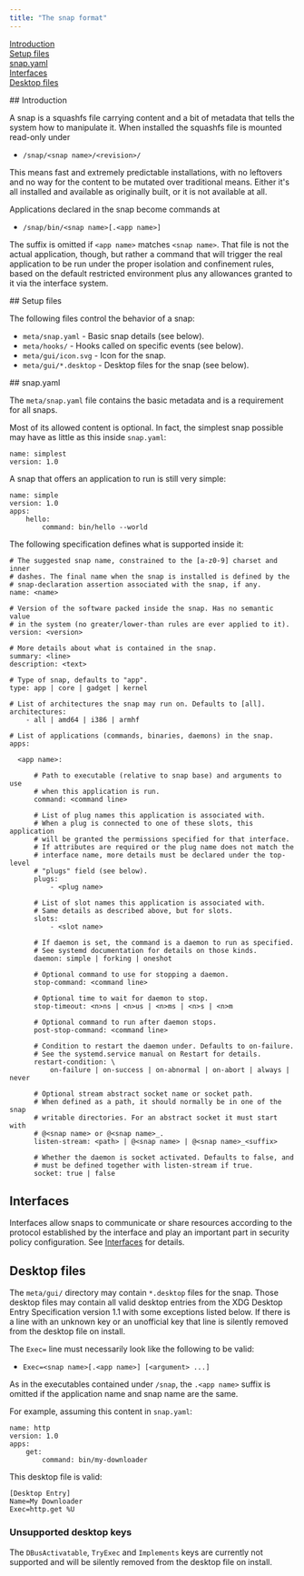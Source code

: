 ```yaml
---
title: "The snap format"
---
```


<!--- These entries need two spaces at the end of line to be properly formatted. -->

[Introduction](#intro)  
[Setup files](#files)  
[snap.yaml](#snap.yaml)  
[Interfaces](#interfaces)  
[Desktop files](#desktop-files)  

<a name="intro">
## Introduction

A snap is a squashfs file carrying content and a bit of metadata that tells the system how to manipulate it. When installed the squashfs file is mounted read-only under

  * `/snap/<snap name>/<revision>/`

This means fast and extremely predictable installations, with no leftovers and no way for the content to be mutated over traditional means. Either it's all installed and available as originally built, or it is not available at all.

Applications declared in the snap become commands at

  * `/snap/bin/<snap name>[.<app name>]`

The suffix is omitted if `<app name>` matches `<snap name>`. That file is not the actual application, though, but rather a command that will trigger the real application to be run under the proper isolation and confinement rules, based on the default restricted environment plus any allowances granted to it via the interface system.

<a name="files">
## Setup files

The following files control the behavior of a snap:

- `meta/snap.yaml` - Basic snap details (see below).
- `meta/hooks/` - Hooks called on specific events (see below).
- `meta/gui/icon.svg` - Icon for the snap.
- `meta/gui/*.desktop` - Desktop files for the snap (see below).

<a name="snap.yaml">
## snap.yaml

The `meta/snap.yaml` file contains the basic metadata and is a requirement for all snaps.

Most of its allowed content is optional. In fact, the simplest snap possible may have as little as this inside `snap.yaml`:
```
name: simplest
version: 1.0
```

A snap that offers an application to run is still very simple:
```
name: simple
version: 1.0
apps:
    hello:
        command: bin/hello --world
```

The following specification defines what is supported inside it:
```
# The suggested snap name, constrained to the [a-z0-9] charset and inner
# dashes. The final name when the snap is installed is defined by the
# snap-declaration assertion associated with the snap, if any.
name: <name>

# Version of the software packed inside the snap. Has no semantic value
# in the system (no greater/lower-than rules are ever applied to it).
version: <version>

# More details about what is contained in the snap.
summary: <line>
description: <text>

# Type of snap, defaults to "app".
type: app | core | gadget | kernel

# List of architectures the snap may run on. Defaults to [all].
architectures:
    - all | amd64 | i386 | armhf

# List of applications (commands, binaries, daemons) in the snap.
apps:

  <app name>:

      # Path to executable (relative to snap base) and arguments to use
      # when this application is run.
      command: <command line>

      # List of plug names this application is associated with.
      # When a plug is connected to one of these slots, this application
      # will be granted the permissions specified for that interface.
      # If attributes are required or the plug name does not match the
      # interface name, more details must be declared under the top-level
      # "plugs" field (see below).
      plugs:
          - <plug name>

      # List of slot names this application is associated with.
      # Same details as described above, but for slots.
      slots:
          - <slot name>

      # If daemon is set, the command is a daemon to run as specified.
      # See systemd documentation for details on those kinds.
      daemon: simple | forking | oneshot

      # Optional command to use for stopping a daemon.
      stop-command: <command line>

      # Optional time to wait for daemon to stop.
      stop-timeout: <n>ns | <n>us | <n>ms | <n>s | <n>m

      # Optional command to run after daemon stops.
      post-stop-command: <command line>

      # Condition to restart the daemon under. Defaults to on-failure.
      # See the systemd.service manual on Restart for details.
      restart-condition: \
          on-failure | on-success | on-abnormal | on-abort | always | never

      # Optional stream abstract socket name or socket path.
      # When defined as a path, it should normally be in one of the snap
      # writable directories. For an abstract socket it must start with
      # @<snap name> or @<snap name>_.
      listen-stream: <path> | @<snap name> | @<snap name>_<suffix>

      # Whether the daemon is socket activated. Defaults to false, and
      # must be defined together with listen-stream if true.
      socket: true | false

```


## Interfaces

Interfaces allow snaps to communicate or share resources according to the
protocol established by the interface and play an important part in security
policy configuration. See [Interfaces](/docs/core/interfaces) for details.


## Desktop files

The `meta/gui/` directory may contain `*.desktop` files for the snap.
Those desktop files may contain all valid desktop entries from the
XDG Desktop Entry Specification version 1.1 with some exceptions listed
below. If there is a line with an unknown key or an unofficial key
that line is silently removed from the desktop file on install.

The `Exec=` line must necessarily look like the following to be valid:

  * `Exec=<snap name>[.<app name>] [<argument> ...]`

As in the executables contained under `/snap`, the `.<app name>` suffix is
omitted if the application name and snap name are the same.

For example, assuming this content in `snap.yaml`:
```
name: http
version: 1.0
apps:
    get:
        command: bin/my-downloader
```

This desktop file is valid:
```
[Desktop Entry]
Name=My Downloader
Exec=http.get %U
```


### Unsupported desktop keys

The `DBusActivatable`, `TryExec` and `Implements` keys are currently
not supported and will be silently removed from the desktop file on
install.
